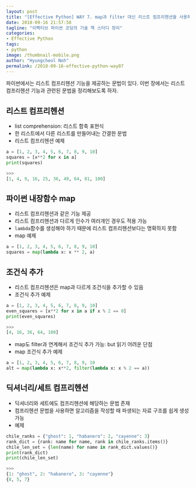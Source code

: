```yaml
---
layout: post
title: "[Effective Python] WAY 7. map과 filter 대신 리스트 컴프리헨션을 사용하자"
date: 2018-09-16 21:57:58
tagline: "이펙티브 파이썬 코딩의 기술 책 스터디 정리"
categories:
- Effective Python
tags:
- python
image: /thumbnail-mobile.png
author: "Hyungcheol Noh"
permalink: /2018-09-16-effective-python-way07
---
```


파이썬에서는 리스트 컴프리헨션 기능을 제공하는 문법이 있다. 이번 장에서는 리스트 컴프리헨션 기능과 관련된 문법을 정리해보도록 하자.

## 리스트 컴프리헨션
- list comprehension: 리스트 함축 표현식
- 한 리스트에서 다른 리스트를 만들어내는 간결한 문법
- 리스트 컴프리헨션 예제

```python
a = [1, 2, 3, 4, 5, 6, 7, 8, 9, 10]
squares = [x**2 for x in a]
print(squares)

>>>
[1, 4, 9, 16, 25, 36, 49, 64, 81, 100]
```

## 파이썬 내장함수 map
- 리스트 컴프리헨션과 같은 기능 제공
- 리스트 컴프리헨션과 다르게 인수가 여러개인 경우도 적용 가능
- `lambda`함수를 생성해야 하기 때문에 리스트 컴프리헨션보다는 명확하지 못함
- map 예제

```python
a = [1, 2, 3, 4, 5, 6, 7, 8, 9, 10]
squares = map(lambda x: x ** 2, a)
```

## 조건식 추가
- 리스트 컴프리헨션은 map과 다르게 조건식을 추가할 수 있음
- 조건식 추가 예제

```python
a = [1, 2, 3, 4, 5, 6, 7, 8, 9, 10]
even_squares = [x**2 for x in a if x % 2 == 0]
print(even_squares)

>>>
[4, 16, 36, 64, 100]
```

- map도 filter과 연계해서 조건식 추가 가능: but 읽기 어려운 단점
- map 조건식 추가 예제

```python
a = [1, 2, 3, 4, 5, 6, 7, 8, 9, 10
alt = map(lambda x: x**2, filter(lambda x: x % 2 == a))
```

## 딕셔너리/세트 컴프리헨션
- 딕셔너리와 세트에도 컴프리헨션에 해당하는 문법 존재
- 컴프리헨션 문법을 사용하면 알고리즘을 작성할 때 파생되는 자료 구조를 쉽게 생성 가능
- 예제

```python
chile_ranks = {"ghost": 1, "habanero": 2, "cayenne": 3}
rank_dict = {rank: name for name, rank in chile_ranks.items()}
chile_len_set = {len(name) for name in rank_dict.values()}
print(rank_dict)
print(chile_len_set)

>>>
{1: "ghost", 2: "habanero", 3: "cayenne"}
{8, 5, 7}
```

